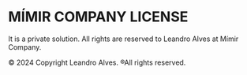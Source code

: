 # MÍMIR COMPANY LICENSE

It is a private solution. All rights are reserved to Leandro Alves at Mímir Company.

© 2024 Copyright Leandro Alves. ®All rights reserved.